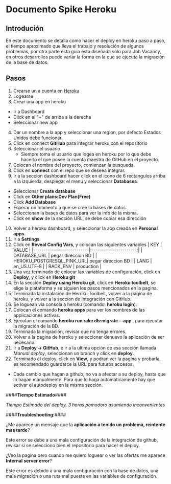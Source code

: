 Documento Spike Heroku
======================

Introdución
----------------------

En este documento se detalla como hacer el deploy en heroku paso a paso, el tiempo aproximado que lleva el trabajo y resolución de algunos problemas, por otra parte esta guia esta diseñada solo para Job Vacancy, en otros desarrollos puede variar la forma en la que se ejecuta la migración de la base de datos.

Pasos
----------------------

1. Crearse un a cuenta en [Heroku](http://https://www.heroku.com/)
2. Logearse
3. Crear una app en heroku
  * Ir a Dashboard
  * Click en el "+" de arriba a la derecha
  * Seleccionar new app
4. Dar un nombre a la app y seleccionar una region, por defecto Estados Unidos debe funcionar.
5. Click en connect **GitHub** para integrar heroku con el repositorio
6. Seleccionar el usuario
   * Siempre toma el usuario que logea en heroku por lo que debe hacerlo el que posee la cuenta maestra de GitHub en el proyecto.
7. Colocan el nombre del proyecto, comienzan la busqueda.
8. Click en **connect** con el repo que se deseea integrar.
9. Ir a la seccion dashboard hacer click en el icono de 6 rectangulos arriba a la izquierda, desplegar el menú y seleccionar **Databases**.
  * Seleccionar **Create database**
  * Click en **Other plans:Dev Plan(Free)**
  * Click **Add Database**
  * Esperar un momento a que se cree la bases de datos.
  * Seleccionan la bases de datos para ver la info de la misma.
  * Click en **show** de la sección URL, se debe copiar esa dirección
10. Volver a heroku dashboard, y seleccionar la app creada en **Personal apps**.
11. Ir a **Settings**
12. Click en **Reveal Config Vars**, y colocan las siguientes variables
   | KEY                       | VALUE                  |
   |---------------------------|:----------------------:|
   | DATABASE_URL              | pegar direccion BD     | 
   | HEROKU_POSTGRESQL_PINK_URL| pegar direccion BD     |
   | LANG                      | en_US.UTF-8            |
   | RACK_ENV                  | production             |
13. Una vez terminado de colocar las variables de configuración, click en **Deploy**, y click en **Heroku git**
14. En la sección **Deploy using Heroku git**, click en **Heroku toolbelt**, se elige la plataforma y se siguien los pasos mencionados en la pagina.
15. Terminada la instalación de Heroku Toolbelt, volver a la pagina de heroku, y volver a la seccion de integración con GitHub.
16. Se loguean via consola a heroku (comando: **heroku login**).
17. Colocan el comando **heroku apps** para ver los nombres de las applicaciones activas.
18. Ejecutan el comando **heroku run rake db:migrate --app <nombreapp>**, para ejecutar la migración de la BD.
19. Terminada la migración, revisar que no tenga errores.
20. Volver a la pagina de heroku y seleccionar denuevo la aplicación de ser necesario.
21. Ir a **Deploy -> GitHub**, e ir a la ultima opción de esa sección llamada *Manual deploy*, seleccionan un branch y click en **deploy**.
22. Terminado el deploy, click en **View**, y podran ver la pagina y probarla, es recomendado guardarce la URL para futuros accesos.
   * Cada cambio que hagan a github, no va a afectar a su deploy, hasta que lo hagan manualmente. Para que lo haga automaticamente hay que activar el autodeploy en la misma sección.

####**Tiempo Estimado**####

*Tiempo Estimado del deploy, 3 horas pomodoro asumiendo inconvenientes*

####**Troubleshooting:**####

¿Me aparece un mensaje que la **aplicación a tenido un problema, reintente mas tarde**?

Este error se debe a una mala configuración de la integración de github, revisar si se selecciono bien el repositorio para hacer el deploy.

¿Veo la pagina pero cuando me quiero loguear o ver las ofertas me aparece **Internal server error**?

Este error es debido a una mala configuración con la base de datos, una mala migración o una ruta mal puesta en las variables de configuración.

